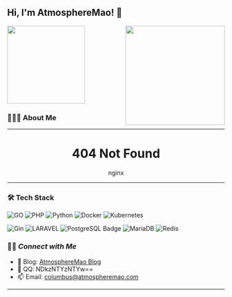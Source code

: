 <!--
**AtmosphereMao/AtmosphereMao** is a ✨ _special_ ✨ repository because its `README.md` (this file) appears on your GitHub profile.

Here are some ideas to get you started:

- 🔭 I’m currently working on ...
- 🌱 I’m currently learning ...
- 👯 I’m looking to collaborate on ...
- 🤔 I’m looking for help with ...
- 💬 Ask me about ...
- 📫 How to reach me: ...
- 😄 Pronouns: ...
- ⚡ Fun fact: ...
-->

<h2> Hi, I'm AtmosphereMao! 👋
</h2>
<p align='left'><a href="https://github.com/AtmosphereMao">
  <img height="180em" src="https://github-readme-stats-eight-theta.vercel.app/api?username=AtmosphereMao&theme=vue&show_icons=true&include_all_commits=true&count_private=true" /></a><img align='right' src="https://atmospheremao.com/img/minapp.jpg" width="230"></p> 

### 👨🏻‍💻  About Me

---

<h1 align='center'>404 Not Found</h1>
<p align='center'>nginx</p>















---

### 🛠  Tech Stack

![GO][GO-Badge]
![PHP][PHP-Badge]
![Python][Python-Badge]
![Docker][Docker-Badge]
![Kubernetes][Kubernetes-Badge]
<!-- ![Socket.io][Socket.io-Badge] -->

![Gin][Gin-Badge]
![LARAVEL][LARAVEL-Badge]
![PostgreSQL Badge][PostgreSQL-Badge]
![MariaDB][MariaDB-Badge]
![Redis][Redis-Badge]
<!-- ![HTML5 Badge][HTML5-Badge] -->
<!-- ![Sass Badge][Sass-Badge] -->
<!-- ![Bootstrap Badge][Bootstrap-Badge] -->
<!-- ![Webpack Badge][Webpack-Badge] -->
<!-- ![Yarn Badge][Yarn-Badge] -->
<!-- ![ESLint Badge][ESLint-Badge] -->
<!-- ![Prettier Badge][Prettier-Badge] -->
<!-- ![Babel Badge][Babel-Badge] -->
<!-- ![CSS3 Badge][CSS3-Badge] -->
<!-- ![Swift Badge][Swift-Badge] -->
<!-- ![PostCSS Badge][PostCSS-Badge] -->
<!-- ![Node.js Badge][Node.js-Badge] -->
<!-- ![DotNet Badge][DotNet-Badge] -->


<!-- ![Jest Badge][Jest-Badge] -->
<!-- ![GitHubActions Badge][GitHubActions-Badge] -->
<!-- ![Rollup.js Badge][Rollup.js-Badge] -->

<!-- ![Git Badge][Git-Badge]
![Gitlab][Gitlab-Badge]
![GoLand Badge][GoLand-Badge]
![PHPSTORM Badge][PHPSTORM-Badge]
![PyCharm Badge][PyCharm-Badge]
![VisualStudioCode Badge][VisualStudioCode-Badge]
![MacOS Badge][MacOS-Badge] -->

<!-- ![VisualStudio Badge][VisualStudio-Badge] -->
<!-- ![Xcode Badge][Xcode-Badge] -->
<!-- ![InVision Badge][InVision-Badge] -->

### 🤝🏻<em><b>  Connect with Me</b> </em>

- 📗 Blog: [AtmosphereMao Blog](https://atmospheremao.com/)
- 💬 QQ: NDkzNTYzNTYw==
- 📫 Email: columbus@atmospheremao.com
---

<!-- #region Tool Badges -->
[HTML5-Badge]: https://img.shields.io/badge/-HTML5-%23E34F26?style=flat-square&logo=html5&logoColor=white "HTML5 Badge"

[Vue-Badge]: https://img.shields.io/badge/Vue.js-35495E?style=flat-square&logo=vuedotjs&logoColor=4FC08D "Vue Badge"

[Symfony-Badge]: https://img.shields.io/badge/Symfony-000000?style=flat-square&logo=Symfony&logoColor=white "Symfony Badge"
[MariaDB-Badge]: https://img.shields.io/badge/MariaDB-003545?style=flat-square&logo=mariadb&logoColor=white "MariaDB Badge"
[PostgreSQL-Badge]: https://img.shields.io/badge/PostgreSQL-4169E1?style=flat-square&logo=postgresql&logoColor=fff&style=for-the-badge
[Redis-Badge]: https://img.shields.io/badge/redis-%23DD0031.svg?&style=flat-square&logo=redis&logoColor=white "Redis Badge"
[Socket.io-Badge]: https://img.shields.io/badge/redis-%23DD0031.svg?&style=flat-square&logo=redis&logoColor=white "Socket.io Badge"
[Gin-Badge]: https://img.shields.io/badge/Gin-000000?style=flat-square&logo=Gin&logoColor=white "Gin Badge"

[PHP-Badge]: https://img.shields.io/badge/PHP-777BB4?style=flat-square&logo=php&logoColor=white "PHP Badge"
[GO-Badge]: https://img.shields.io/badge/Go-00ADD8?style=flat-square&logo=go&logoColor=white "GO Badge"
[Kubernetes-Badge]: https://img.shields.io/badge/Kubernetes-326ce5.svg?&style=flat-square&logo=kubernetes&logoColor=white "Kubernetes Badge"
[Gitlab-Badge]: https://img.shields.io/badge/GitLab-330F63?style=flat-square&logo=gitlab&logoColor=white "Gitlab Badge"
[Docker-Badge]: https://img.shields.io/badge/Docker-2CA5E0?style=flat-square&logo=docker&logoColor=white "Docker Badge"

[PYTHON-Badge]: https://img.shields.io/badge/Python-3776AB?style=flat-square&logo=python&logoColor=white "PYTHON Badge"

[LARAVEL-Badge]: https://img.shields.io/badge/Laravel-FF2D20?style=flat-square&logo=laravel&logoColor=white "LARAVEL Badge"

[CSS3-Badge]: https://img.shields.io/badge/-CSS3-%231572B6?style=flat-square&logo=css3&logoColor=white "CSS3 Badge"

[TypeScript-Badge]: https://img.shields.io/badge/-TypeScript-%23007ACC?style=flat-square&logo=typescript&logoColor=white "TypeScript Badge"

[CSharp-Badge]: https://img.shields.io/badge/-C_Sharp-%23239120?style=flat-square&logo=c-sharp&logoColor=white "C Sharp Badge"

[Git-Badge]: https://img.shields.io/badge/-Git-%23F05032?style=flat-square&logo=git&logoColor=white "Git Badge"

[Sass-Badge]: https://img.shields.io/badge/-Sass-%23CC6699?style=flat-square&logo=sass&logoColor=white "Sass Badge"

[Jest-Badge]: https://img.shields.io/badge/-Jest-%23C21325?style=flat-square&logo=jest&logoColor=white "Jest Badge"

[Yarn-Badge]: https://img.shields.io/badge/-Yarn-%232C8EBB?style=flat-square&logo=yarn&logoColor=white "Yarn Badge"

[XAML-Badge]: https://img.shields.io/badge/-XAML-%230C54C2?style=flat-square&logo=xaml&logoColor=white "XAML Badge"

[Babel-Badge]: https://img.shields.io/badge/-Babel-%23F9DC3E?style=flat-square&logo=babel&logoColor=white "Babel Badge"

[React-Badge]: https://img.shields.io/badge/-React-%2361DAFB?style=flat-square&logo=react&logoColor=white "React Badge"

[Xcode-Badge]: https://img.shields.io/badge/-Xcode-%231575F9?style=flat-square&logo=xcode&logoColor=white "Xcode Badge"

[Swift-Badge]: https://img.shields.io/badge/-Swift-%23FA7343?style=flat-square&logo=swift&logoColor=white "Swift Badge"

[Gatsby-Badge]: https://img.shields.io/badge/-Gatsby-%23663399?style=flat-square&logo=gatsby&logoColor=white "Gatsby Badge"

[Sketch-Badge]: https://img.shields.io/badge/-Sketch-%23F7B500?style=flat-square&logo=sketch&logoColor=white "Sketch Badge"

[ESLint-Badge]: https://img.shields.io/badge/-ESLint-%234B32C3?style=flat-square&logo=eslint&logoColor=white "ESLint Badge"

[PostCSS-Badge]: https://img.shields.io/badge/-PostCSS-%23DD3A0A?style=flat-square&logo=postcss&logoColor=white "PostCSS Badge"

[Node.js-Badge]: https://img.shields.io/badge/-Node.js-%23339933?style=flat-square&logo=node.js&logoColor=white "Node.js Badge"

[Webpack-Badge]: https://img.shields.io/badge/-Webpack-%238DD6F9?style=flat-square&logo=webpack&logoColor=white "Webpack Badge"

[Windows-Badge]: https://img.shields.io/badge/-Windows-%230078D6?style=flat-square&logo=windows&logoColor=white "Windows Badge"

[DotNet-Badge]: https://img.shields.io/badge/-.Net-%235C2D91?style=flat-square&logo=.net&logoColor=white ".Net Badge"

[InVision-Badge]: https://img.shields.io/badge/-InVision-%23FF3366?style=flat-square&logo=invision&logoColor=white "InVision Badge"

[Prettier-Badge]: https://img.shields.io/badge/-Prettier-%23F7B93E?style=flat-square&logo=prettier&logoColor=white "Prettier Badge"

[Storybook-Badge]: https://img.shields.io/badge/-Storybook-%23FF4785?style=flat-square&logo=storybook&logoColor=white "Storybook Badge"

[Rollup.js-Badge]: https://img.shields.io/badge/-Rollup.js-%23EC4A3F?style=flat-square&logo=rollup.js&logoColor=white "Rollup.js Badge"

[Bootstrap-Badge]: https://img.shields.io/badge/-Bootstrap-%23563D7C?style=flat-square&logo=bootstrap&logoColor=white "Bootstrap Badge"

[PowerShell-Badge]: https://img.shields.io/badge/-PowerShell-%235391FE?style=flat-square&logo=powershell&logoColor=white "PowerShell Badge"

[VisualStudio-Badge]: https://img.shields.io/badge/-Visual_Studio-%235C2D91?style=flat-square&logo=visual-studio&logoColor=white "Visual Studio Badge"

[GitHubActions-Badge]: https://img.shields.io/badge/-GitHub_Actions-%232088FF?style=flat-square&logo=github-actions&logoColor=white "GitHub Actions Badge"

[VisualStudioCode-Badge]: https://img.shields.io/badge/-Visual_Studio_Code-%23007ACC?style=flat-square&logo=visual-studio-code&logoColor=white "Visual Studio Code Badge"
[PHPSTORM-Badge]: https://img.shields.io/badge/PhpStorm-143?style=flat-square&logo=phpstorm&logoColor=black&color=black&labelColor=darkorchid "PHPSTORM Badge"
[GoLand-Badge]: https://img.shields.io/badge/GoLand-000?style=flat-square&logo=goland&logoColor=black&color=black&labelColor=blue "GoLand Badge"
[PyCharm-Badge]: https://img.shields.io/badge/PyCharm-000?style=flat-square&logo=pycharm&logoColor=black&color=black&labelColor=green "PyCharm Badge"
[MacOS-Badge]: https://img.shields.io/badge/-macOS-%23999999?style=flat-square&logo=apple&logoColor=white "macOS Badge"
<!-- #endregion Tool Badges -->
